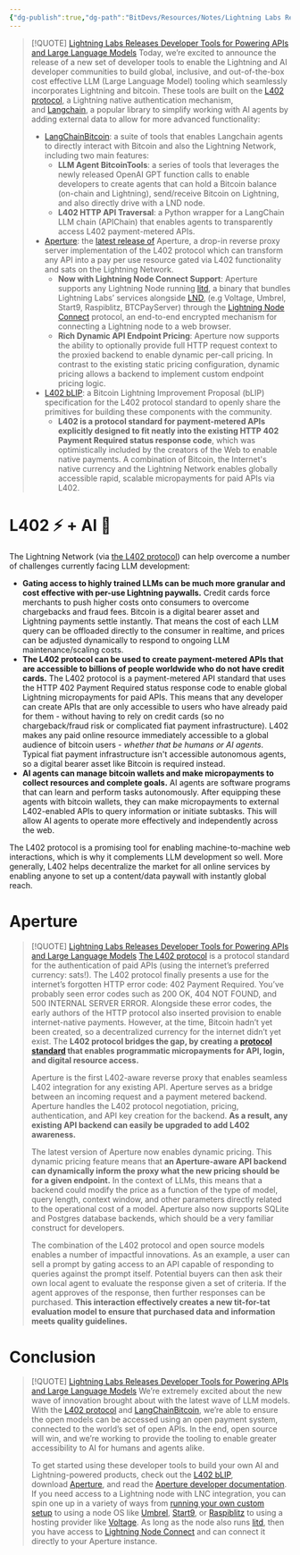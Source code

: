 ```yaml
---
{"dg-publish":true,"dg-path":"BitDevs/Resources/Notes/Lightning Labs Releases Developer Tools for Powering APIs and Large Language Models.md","permalink":"/bit-devs/resources/notes/lightning-labs-releases-developer-tools-for-powering-ap-is-and-large-language-models/","title":"Lightning Labs Releases Developer Tools for Powering APIs and Large Language Models","tags":["bitcoin, lightning, l402, ai, llm, agent, micropayment"],"noteIcon":"3","created":"2023-07-29T23:14:55.709-10:00","updated":"2023-07-31T14:42:35.505-10:00"}
---
```




> [!QUOTE] [Lightning Labs Releases Developer Tools for Powering APIs and Large Language Models](https://www.nobsbitcoin.com/lightning-labs-ai-tools/)
> Today, we’re excited to announce the release of a new set of developer tools to enable the Lightning and AI developer communities to build global, inclusive, and out-of-the-box cost effective LLM (Large Language Model) tooling which seamlessly incorporates Lightning and bitcoin. These tools are built on the [L402 protocol](https://docs.lightning.engineering/the-lightning-network/l402), a Lightning native authentication mechanism, and [Langchain](https://github.com/hwchase17/langchain), a popular library to simplify working with AI agents by adding external data to allow for more advanced functionality:
> - [LangChainBitcoin](https://github.com/lightninglabs/LangChainBitcoin): a suite of tools that enables Langchain agents to directly interact with Bitcoin and also the Lightning Network, including two main features:
> 	- **LLM Agent BitcoinTools**: a series of tools that leverages the newly released OpenAI GPT function calls to enable developers to create agents that can hold a Bitcoin balance (on-chain and Lightning), send/receive Bitcoin on Lightning, and also directly drive with a LND node.
> 	- **L402 HTTP API Traversal**: a Python wrapper for a LangChain LLM chain (APIChain) that enables agents to transparently access L402 payment-metered APIs.
> - [Aperture](https://github.com/lightninglabs/aperture/tree/master): the [latest release of](https://github.com/lightninglabs/aperture/releases/tag/v0.2-beta) Aperture, a drop-in reverse proxy server implementation of the L402 protocol which can transform any API into a pay per use resource gated via L402 functionality and sats on the Lightning Network.
> 	- **Now with Lightning Node Connect Support**: Aperture supports any Lightning Node running [litd](https://github.com/lightninglabs/lightning-terminal#readme), a binary that bundles Lightning Labs’ services alongside [LND](https://github.com/lightningnetwork/lnd#readme), (e.g Voltage, Umbrel, Start9, Raspiblitz, BTCPayServer) through the [Lightning Node Connect](https://docs.lightning.engineering/lightning-network-tools/lightning-terminal/lightning-node-connect) protocol, an end-to-end encrypted mechanism for connecting a Lightning node to a web browser.
> 	- **Rich Dynamic API Endpoint Pricing**: Aperture now supports the ability to optionally provide full HTTP request context to the proxied backend to enable dynamic per-call pricing. In contrast to the existing static pricing configuration, dynamic pricing allows a backend to implement custom endpoint pricing logic.
> - [L402 bLIP](https://github.com/lightning/blips/pull/26): a Bitcoin Lightning Improvement Proposal (bLIP) specification for the L402 protocol standard to openly share the primitives for building these components with the community.
> 	- **L402 is a protocol standard for payment-metered APIs explicitly designed to fit neatly into the existing HTTP 402 Payment Required status response code**, which was optimistically included by the creators of the Web to enable native payments. A combination of Bitcoin, the Internet's native currency and the Lightning Network enables globally accessible rapid, scalable micropayments for paid APIs via L402.
> 

# L402 ⚡ + AI 🤖

The Lightning Network (via [the L402 protocol](https://docs.lightning.engineering/the-lightning-network/l402)) can help overcome a number of challenges currently facing LLM development:
- **Gating access to highly trained LLMs can be much more granular and cost effective with per-use Lightning paywalls.** Credit cards force merchants to push higher costs onto consumers to overcome chargebacks and fraud fees. Bitcoin is a digital bearer asset and Lightning payments settle instantly. That means the cost of each LLM query can be offloaded directly to the consumer in realtime, and prices can be adjusted dynamically to respond to ongoing LLM maintenance/scaling costs.
- **The L402 protocol can be used to create payment-metered APIs that are accessible to billions of people worldwide who do not have credit cards.** The L402 protocol is a payment-metered API standard that uses the HTTP 402 Payment Required status response code to enable global Lightning micropayments for paid APIs. This means that any developer can create APIs that are only accessible to users who have already paid for them - without having to rely on credit cards (so no chargeback/fraud risk or complicated fiat payment infrastructure). L402 makes any paid online resource immediately accessible to a global audience of bitcoin users - *whether that be humans or AI agents*. Typical fiat payment infrastructure isn't accessible autonomous agents, so a digital bearer asset like Bitcoin is required instead.
- **AI agents can manage bitcoin wallets and make micropayments to collect resources and complete goals.** AI agents are software programs that can learn and perform tasks autonomously. After equipping these agents with bitcoin wallets, they can make micropayments to external L402-enabled APIs to query information or initiate subtasks. This will allow AI agents to operate more effectively and independently across the web.

The L402 protocol is a promising tool for enabling machine-to-machine web interactions, which is why it complements LLM development so well. More generally, L402 helps decentralize the market for all online services by enabling anyone to set up a content/data paywall with instantly global reach.

# Aperture

> [!QUOTE] [Lightning Labs Releases Developer Tools for Powering APIs and Large Language Models](https://www.nobsbitcoin.com/lightning-labs-ai-tools/)
> [The L402 protocol](https://docs.lightning.engineering/the-lightning-network/l402) is a protocol standard for the authentication of paid APIs (using the internet’s preferred currency: sats!). The L402 protocol finally presents a use for the internet’s forgotten HTTP error code: 402 Payment Required. You’ve probably seen error codes such as 200 OK, 404 NOT FOUND, and 500 INTERNAL SERVER ERROR. Alongside these error codes, the early authors of the HTTP protocol also inserted provision to enable internet-native payments. However, at the time, Bitcoin hadn’t yet been created, so a decentralized currency for the internet didn’t yet exist. The **L402 protocol bridges the gap, by creating a [protocol standard](https://github.com/lightning/blips/pull/26) that enables programmatic micropayments for API, login, and digital resource access.**
> 
> Aperture is the first L402-aware reverse proxy that enables seamless L402 integration for any existing API. Aperture serves as a bridge between an incoming request and a payment metered backend. Aperture handles the L402 protocol negotiation, pricing, authentication, and API key creation for the backend. **As a result, any existing API backend can easily be upgraded to add L402 awareness.**
> 
> The latest version of Aperture now enables dynamic pricing. This dynamic pricing feature means that **an Aperture-aware API backend can dynamically inform the proxy what the new pricing should be for a given endpoint.** In the context of LLMs, this means that a backend could modify the price as a function of the type of model, query length, context window, and other parameters directly related to the operational cost of a model. Aperture also now supports SQLite and Postgres database backends, which should be a very familiar construct for developers.
> 
> The combination of the L402 protocol and open source models enables a number of impactful innovations. As an example, a user can sell a prompt by gating access to an API capable of responding to queries against the prompt itself. Potential buyers can then ask their own local agent to evaluate the response given a set of criteria. If the agent approves of the response, then further responses can be purchased. **This interaction effectively creates a new tit-for-tat evaluation model to ensure that purchased data and information meets quality guidelines.**

# Conclusion

> [!QUOTE] [Lightning Labs Releases Developer Tools for Powering APIs and Large Language Models](https://www.nobsbitcoin.com/lightning-labs-ai-tools/)
> We’re extremely excited about the new wave of innovation brought about with the latest wave of LLM models. With the [L402 protocol](https://docs.lightning.engineering/the-lightning-network/l402) and [LangChainBitcoin](https://github.com/lightninglabs/LangChainBitcoin), we’re able to ensure the open models can be accessed using an open payment system, connected to the world’s set of open APIs. In the end, open source will win, and we’re working to provide the tooling to enable greater accessibility to AI for humans and agents alike.
> 
> To get started using these developer tools to build your own AI and Lightning-powered products, check out the [L402 bLIP](https://github.com/lightning/blips/pull/26), download [Aperture](https://github.com/lightninglabs/aperture), and read the [Aperture developer documentation](https://docs.lightning.engineering/lightning-network-tools/aperture). If you need access to a Lightning node with LNC integration, you can spin one up in a variety of ways from [running your own custom setup](https://docs.lightning.engineering/lightning-network-tools/lightning-terminal/get-lit) to using a node OS like [Umbrel](https://umbrel.com/), [Start9](https://start9.com/), or [Raspiblitz](https://raspiblitz.org/) to using a hosting provider like [Voltage](https://voltage.cloud/). As long as the node also runs [litd](https://github.com/lightninglabs/lightning-terminal), then you have access to [Lightning Node Connect](https://docs.lightning.engineering/lightning-network-tools/lightning-terminal/lightning-node-connect) and can connect it directly to your Aperture instance.